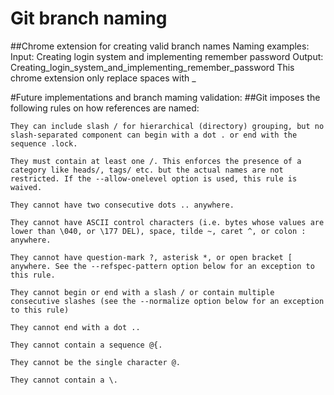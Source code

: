 # Git branch naming

##Chrome extension for creating valid branch names
Naming examples: 
	Input: Creating login system and implementing remember password
	Output: Creating_login_system_and_implementing_remember_password
This chrome extension only replace spaces with _

#Future implementations and branch maming validation:
##Git imposes the following rules on how references are named:

	They can include slash / for hierarchical (directory) grouping, but no slash-separated component can begin with a dot . or end with the sequence .lock.

	They must contain at least one /. This enforces the presence of a category like heads/, tags/ etc. but the actual names are not restricted. If the --allow-onelevel option is used, this rule is waived.

	They cannot have two consecutive dots .. anywhere.

	They cannot have ASCII control characters (i.e. bytes whose values are lower than \040, or \177 DEL), space, tilde ~, caret ^, or colon : anywhere.

	They cannot have question-mark ?, asterisk *, or open bracket [ anywhere. See the --refspec-pattern option below for an exception to this rule.

	They cannot begin or end with a slash / or contain multiple consecutive slashes (see the --normalize option below for an exception to this rule)

	They cannot end with a dot ..

	They cannot contain a sequence @{.

	They cannot be the single character @.

	They cannot contain a \.